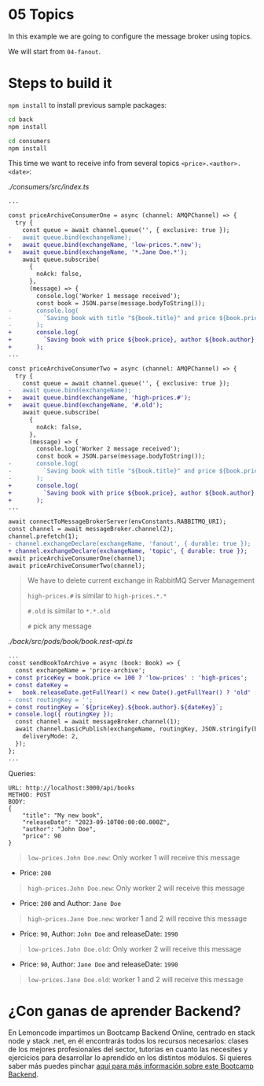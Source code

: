 # 05 Topics

In this example we are going to configure the message broker using topics.

We will start from `04-fanout`.

# Steps to build it

`npm install` to install previous sample packages:

```bash
cd back
npm install

cd consumers
npm install

```

This time we want to receive info from several topics `<price>.<author>.<date>`:

_./consumers/src/index.ts_

```diff
...

const priceArchiveConsumerOne = async (channel: AMQPChannel) => {
  try {
    const queue = await channel.queue('', { exclusive: true });
-   await queue.bind(exchangeName);
+   await queue.bind(exchangeName, 'low-prices.*.new');
+   await queue.bind(exchangeName, '*.Jane Doe.*');
    await queue.subscribe(
      {
        noAck: false,
      },
      (message) => {
        console.log('Worker 1 message received');
        const book = JSON.parse(message.bodyToString());
-       console.log(
-         `Saving book with title "${book.title}" and price ${book.price}`
-       );
+       console.log(
+         `Saving book with price ${book.price}, author ${book.author} and year ${book.releaseDate}`
+       );
...

const priceArchiveConsumerTwo = async (channel: AMQPChannel) => {
  try {
    const queue = await channel.queue('', { exclusive: true });
-   await queue.bind(exchangeName);
+   await queue.bind(exchangeName, 'high-prices.#');
+   await queue.bind(exchangeName, '#.old');
    await queue.subscribe(
      {
        noAck: false,
      },
      (message) => {
        console.log('Worker 2 message received');
        const book = JSON.parse(message.bodyToString());
-       console.log(
-         `Saving book with title "${book.title}" and price ${book.price}`
-       );
+       console.log(
+         `Saving book with price ${book.price}, author ${book.author} and year ${book.releaseDate}`
+       );
...

await connectToMessageBrokerServer(envConstants.RABBITMQ_URI);
const channel = await messageBroker.channel(2);
channel.prefetch(1);
- channel.exchangeDeclare(exchangeName, 'fanout', { durable: true });
+ channel.exchangeDeclare(exchangeName, 'topic', { durable: true });
await priceArchiveConsumerOne(channel);
await priceArchiveConsumerTwo(channel);

```
> We have to delete current exchange in RabbitMQ Server Management
>
> `high-prices.#` is similar to `high-prices.*.*`
>
> `#.old` is similar to `*.*.old`
>
> `#` pick any message

_./back/src/pods/book/book.rest-api.ts_

```diff
...
const sendBookToArchive = async (book: Book) => {
  const exchangeName = 'price-archive';
+ const priceKey = book.price <= 100 ? 'low-prices' : 'high-prices';
+ const dateKey =
+   book.releaseDate.getFullYear() < new Date().getFullYear() ? 'old' : 'new';
- const routingKey = '';
+ const routingKey = `${priceKey}.${book.author}.${dateKey}`;
+ console.log({ routingKey });
  const channel = await messageBroker.channel(1);
  await channel.basicPublish(exchangeName, routingKey, JSON.stringify(book), {
    deliveryMode: 2,
  });
};
...

```

Queries:

```
URL: http://localhost:3000/api/books
METHOD: POST
BODY:
{
    "title": "My new book",
    "releaseDate": "2023-09-10T00:00:00.000Z",
    "author": "John Doe",
    "price": 90
}
```
> `low-prices.John Doe.new`: Only worker 1 will receive this message

- Price: `200`
> `high-prices.John Doe.new`: Only worker 2 will receive this message

- Price: `200` and Author: `Jane Doe`
> `high-prices.Jane Doe.new`: worker 1 and 2 will receive this message

- Price: `90`, Author: `John Doe` and releaseDate: `1990`
> `low-prices.John Doe.old`: Only worker 2 will receive this message

- Price: `90`, Author: `Jane Doe` and releaseDate: `1990`
> `low-prices.Jane Doe.old`: worker 1 and 2 will receive this message

# ¿Con ganas de aprender Backend?

En Lemoncode impartimos un Bootcamp Backend Online, centrado en stack node y stack .net, en él encontrarás todos los recursos necesarios: clases de los mejores profesionales del sector, tutorías en cuanto las necesites y ejercicios para desarrollar lo aprendido en los distintos módulos. Si quieres saber más puedes pinchar [aquí para más información sobre este Bootcamp Backend](https://lemoncode.net/bootcamp-backend#bootcamp-backend/banner).
